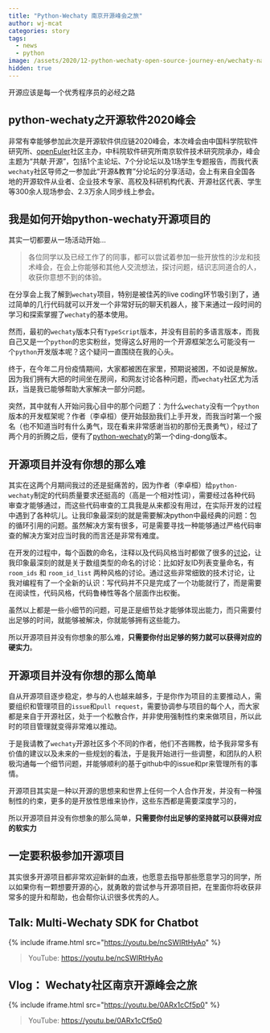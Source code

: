 ```yaml
---
title: "Python-Wechaty 南京开源峰会之旅"
author: wj-mcat
categories: story
tags:
  - news
  - python
image: /assets/2020/12-python-wechaty-open-source-journey-en/wechaty-nanjing-picture.webp
hidden: true
---
```


开源应该是每一个优秀程序员的必经之路

## python-wechaty之开源软件2020峰会

非常有幸能够参加此次是开源软件供应链2020峰会，本次峰会由中国科学院软件研究所、[openEuler](https://openeuler.org/zh/)社区主办，中科院软件研究所南京软件技术研究院承办，峰会主题为“共献·开源”，包括1个主论坛、7个分论坛以及1场学生专题报告，而我代表`wechaty`社区导师之一参加此“开源&教育”分论坛的分享活动，会上有来自全国各地的开源软件从业者、企业技术专家、高校及科研机构代表、开源社区代表、学生等300余人现场参会、2.3万余人同步线上参会。

## 我是如何开始python-wechaty开源项目的

其实一切都要从一场活动开始...

> 各位同学以及已经工作了的同事，都可以尝试着参加一些开放性的沙龙和技术峰会，在会上你能够和其他人交流想法，探讨问题，结识志同道合的人，收获你意想不到的体验。

在分享会上我了解到`wechaty`项目，特别是被佳芮的live coding环节吸引到了，通过简单的几行代码就可以开发一个非常好玩的聊天机器人，接下来通过一段时间的学习和探索掌握了`wechaty`的基本使用。

然而，最初的`wechaty`版本只有`TypeScript`版本，并没有目前的多语言版本，而我自己又是一个`python`的忠实粉丝，觉得这么好用的一个开源框架怎么可能没有一个`python`开发版本呢？这个疑问一直围绕在我的心头。

终于，在今年二月份疫情期间，大家都被困在家里，预期说被困，不如说是解放。因为我们拥有大把的时间坐在房间，和网友讨论各种问题，而`wechaty`社区尤为活跃，当是我已能够帮助大家解决一部分问题。

突然，其中就有人开始问我心目中的那个问题了：为什么`wechaty`没有一个`python`版本的开发框架呢？作者（李卓桓）便开始鼓励我们上手开发，而我当时第一个报名（也不知道当时有什么勇气，现在看来非常感谢当初的那份无畏勇气），经过了两个月的折腾之后，便有了[python-wechaty](https://github.com/wechaty/python-wechaty)的第一个ding-dong版本。

## 开源项目并没有你想的那么难

其实在这两个月期间我过的还是挺痛苦的，因为作者（李卓桓）给`python-wechaty`制定的代码质量要求还挺高的（高是一个相对性词），需要经过各种代码审查才能够通过，而这些代码审查的工具我是从来都没有用过，在实际开发的过程中遇到了各种坑儿。让我印象最深刻的就是需要解决python中最经典的问题：包的循环引用的问题。虽然解决方案有很多，可是需要寻找一种能够通过严格代码审查的解决方案对应当时我的而言还是非常有难度。

在开发的过程中，每个函数的命名，注释以及代码风格当时都做了很多的[讨论](https://github.com/wechaty/python-wechaty/wiki/Coding-Style)，让我印象最深刻的就是关于数组类型的命名的讨论：比如好友ID列表变量命名，有`room_ids` 和 `room_id_list` 两种风格的讨论。通过这些非常细致的技术讨论，让我对编程有了一个全新的认识：写代码并不只是完成了一个功能就行了，而是需要在阅读性，代码风格，代码鲁棒性等各个层面作出权衡。

虽然以上都是一些小细节的问题，可是正是细节处才能够体现出能力，而只需要付出足够的时间，就能够被解决，你就能够拥有这些能力。

所以开源项目并没有你想象的那么难，**只需要你付出足够的努力就可以获得对应的硬实力**。

## 开源项目并没有你想的那么简单

自从开源项目逐步稳定，参与的人也越来越多，于是你作为项目的主要推动人，需要组织和管理项目的`issue`和`pull request`，需要协调参与项目的每个人，而大家都是来自于开源社区，处于一个松散合作，并非使用强制性约束来做项目，所以此时的项目管理就变得非常难以推动。

于是我请教了`wechaty`开源社区多个不同的作者，他们不吝赐教，给予我非常多有价值的建议以及未来的一些规划的看法，于是我开始进行一些调整，和团队的人积极沟通每一个细节问题，并能够顺利的基于github中的issue和pr来管理所有的事情。

开源项目其实是一种以开源的思想来和世界上任何一个人合作开发，并没有一种强制性的约束，更多的是开放性思维来协作，这些东西都是需要深度学习的，

所以开源项目并没有你想象的那么简单，**只需要你付出足够的坚持就可以获得对应的软实力**

## 一定要积极参加开源项目

其实很多开源项目都非常欢迎新鲜的血液，也愿意去指导那些愿意学习的同学，所以如果你有一颗想要开源的心，就勇敢的尝试参与开源项目把，在里面你将收获非常多的提升和帮助，也会帮你认识很多优秀的人。

## Talk: Multi-Wechaty SDK for Chatbot

{% include iframe.html src="https://youtu.be/ncSWIRtHyAo" %}

> YouTube: <https://youtu.be/ncSWIRtHyAo>

## Vlog： Wechaty社区南京开源峰会之旅

{% include iframe.html src="https://youtu.be/0ARx1cCf5p0" %}

> YouTube: <https://youtu.be/0ARx1cCf5p0>
